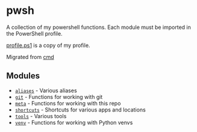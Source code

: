 # pwsh

A collection of my powershell functions. Each module must be imported in the PowerShell profile.

[profile.ps1](profile.ps1) is a copy of my profile.

Migrated from [cmd](https://github.com/skarfie123/cmd)

## Modules

- [`aliases`](aliases.psm1) - Various aliases
- [`git`](git.psm1) - Functions for working with git
- [`meta`](meta.psm1) - Functions for working with this repo
- [`shortcuts`](shortcuts.psm1) - Shortcuts for various apps and locations
- [`tools`](tools.psm1) - Various tools
- [`venv`](venv.psm1) - Functions for working with Python venvs
